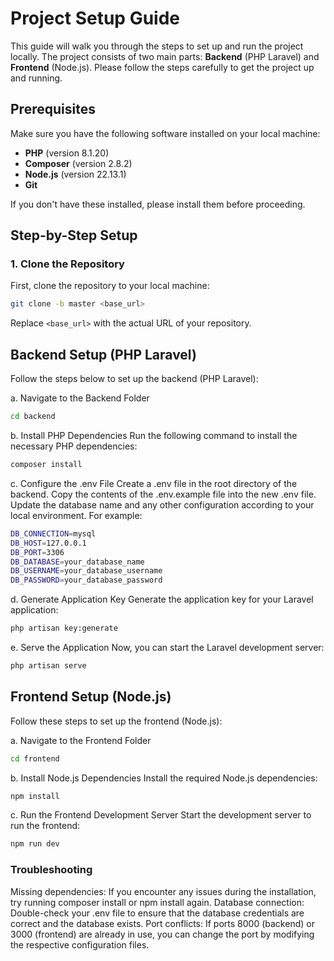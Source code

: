 # Project Setup Guide

This guide will walk you through the steps to set up and run the project locally. The project consists of two main parts: **Backend** (PHP Laravel) and **Frontend** (Node.js). Please follow the steps carefully to get the project up and running.

## Prerequisites

Make sure you have the following software installed on your local machine:

- **PHP** (version 8.1.20)
- **Composer** (version 2.8.2)
- **Node.js** (version 22.13.1)
- **Git**

If you don't have these installed, please install them before proceeding.

## Step-by-Step Setup

### 1. Clone the Repository

First, clone the repository to your local machine:

```bash
git clone -b master <base_url>
```
Replace `<base_url>` with the actual URL of your repository.

## Backend Setup (PHP Laravel)



Follow the steps below to set up the backend (PHP Laravel):

a. Navigate to the Backend Folder
```bash
cd backend
```

b. Install PHP Dependencies
Run the following command to install the necessary PHP dependencies:

```bash
composer install
```

c. Configure the .env File
Create a .env file in the root directory of the backend.
Copy the contents of the .env.example file into the new .env file.
Update the database name and any other configuration according to your local environment.
For example:


```bash
DB_CONNECTION=mysql
DB_HOST=127.0.0.1
DB_PORT=3306
DB_DATABASE=your_database_name
DB_USERNAME=your_database_username
DB_PASSWORD=your_database_password
```

d. Generate Application Key
Generate the application key for your Laravel application:

```bash
php artisan key:generate
```
e. Serve the Application
Now, you can start the Laravel development server:

```bash
php artisan serve
```
## Frontend Setup (Node.js)

Follow these steps to set up the frontend (Node.js):

a. Navigate to the Frontend Folder
```bash
cd frontend
```
b. Install Node.js Dependencies
Install the required Node.js dependencies:

```bash
npm install
```
c. Run the Frontend Development Server
Start the development server to run the frontend:

```bash
npm run dev
```

### Troubleshooting

Missing dependencies: If you encounter any issues during the installation, try running composer install or npm install again.
Database connection: Double-check your .env file to ensure that the database credentials are correct and the database exists.
Port conflicts: If ports 8000 (backend) or 3000 (frontend) are already in use, you can change the port by modifying the respective configuration files.
